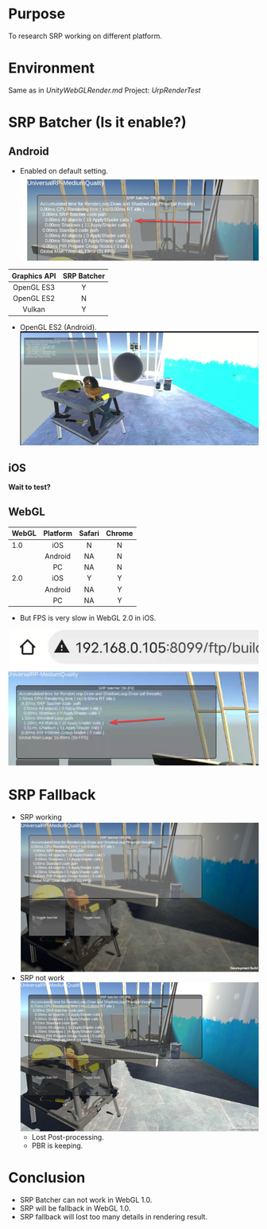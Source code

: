 # Purpose
To research SRP working on different platform.

# Environment
Same as in *UnityWebGLRender.md*
Project: *UrpRenderTest*

# SRP Batcher (Is it enable?)

## Android
* Enabled on default setting.
![](vx_images/121195616227548.png)

| Graphics API | SRP Batcher |
| :----------: | :---------: |
|  OpenGL ES3  |      Y      |
|  OpenGL ES2  |      N      |
|    Vulkan    |      Y      |

* OpenGL ES2 (Android).
    ![](vx_images/368854417236938.png)
    
## iOS
**Wait to test?**

## WebGL

| WebGL | Platform | Safari | Chrome | 
| :---- | :------: | :----: | :----: |
| 1.0   |   iOS    |   N    |   N    |
|       | Android  |   NA   |   N    |
|       |    PC    |   NA   |   N    |
| 2.0   |   iOS    |   Y    |   Y    |
|       | Android  |   NA   |   Y    |
|       |    PC    |   NA   |   Y    |

* But FPS is very slow in WebGL 2.0 in iOS.

![](vx_images/24295416239681.png)

# SRP Fallback
* SRP working
    ![](vx_images/534895916247714.png)
* SRP not work
    ![](vx_images/133660017240383.png)
    * Lost Post-processing.
    * PBR is keeping.

# Conclusion 
* SRP Batcher can not work in WebGL 1.0.
* SRP will be fallback in WebGL 1.0.
* SRP fallback will lost too many details in rendering result.




